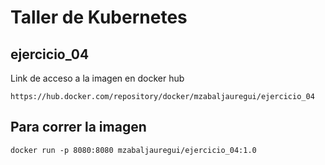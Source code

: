 # Taller de Kubernetes

## ejercicio_04

Link de acceso a la imagen en docker hub

```
https://hub.docker.com/repository/docker/mzabaljauregui/ejercicio_04
```

## Para correr la imagen

```
docker run -p 8080:8080 mzabaljauregui/ejercicio_04:1.0
```


